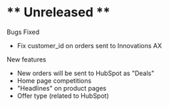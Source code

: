 # ** Unreleased **

Bugs Fixed
- Fix customer_id on orders sent to Innovations AX

New features
- New orders will be sent to HubSpot as "Deals"
- Home page competitions
- "Headlines" on product pages
- Offer type (related to HubSpot)